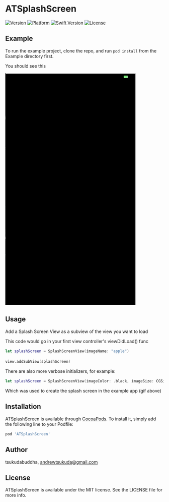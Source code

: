 # ATSplashScreen

[![Version](https://img.shields.io/cocoapods/v/ATSplashScreen.svg?style=flat)](https://cocoapods.org/pods/ATSplashScreen)
[![Platform](https://img.shields.io/cocoapods/p/ATSplashScreen.svg?style=flat)](https://cocoapods.org/pods/ATSplashScreen)
[![Swift Version](https://img.shields.io/badge/Swift-4.0-blue.svg)](https://cocoapods.org/pods/ATSplashScreen)
[![License](https://img.shields.io/cocoapods/l/ATSplashScreen.svg?style=flat)](https://cocoapods.org/pods/ATSplashScreen)


## Example

To run the example project, clone the repo, and run `pod install` from the Example directory first.

You should see this

![Demo Gif](splashScreenGif1.gif)

## Usage
Add a Splash Screen View as a subview of the view you want to load

This code would go in your first view controller's viewDidLoad() func
```swift
let splashScreen = SplashScreenView(imageName: "apple")

view.addSubView(splashScreen)
```

There are also more verbose initializers, for example:
```Swift
let splashScreen = SplashScreenView(imageColor: .black, imageSize: CGSize(width: 200, height: 200), imageName: "apple", transition: .shutter, lineOrientation: .horizontal)
```
Which was used to create the splash screen in the example app (gif above)

## Installation

ATSplashScreen is available through [CocoaPods](https://cocoapods.org). To install
it, simply add the following line to your Podfile:

```ruby
pod 'ATSplashScreen'
```

## Author

tsukudabuddha, andrewtsukuda@gmail.com

## License

ATSplashScreen is available under the MIT license. See the LICENSE file for more info.
